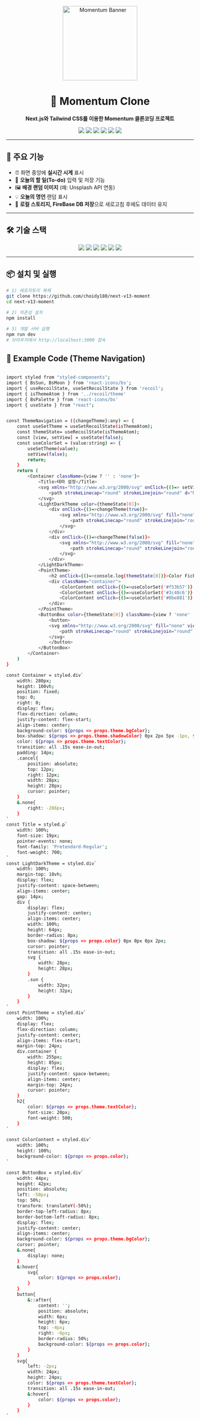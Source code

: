 <!-- BANNER -->
<p align="center">
  <img src="./public/momentum.jpg" alt="Momentum Banner" width="200px" />
</p>

<h1 align="center">🌿 Momentum Clone</h1>
<p align="center">
  <b>Next.js와 Tailwind CSS를 이용한 Momentum 클론코딩 프로젝트</b>
</p>

<!-- BADGES -->
<p align="center">
  <img src="https://img.shields.io/badge/Next.js-000000?style=flat-square&logo=Next.js&logoColor=white"/>
  <img src="https://img.shields.io/badge/React-61DAFB?style=flat-square&logo=React&logoColor=white"/>
  <img src="https://img.shields.io/badge/TypeScript-3178C6?style=flat-square&logo=TypeScript&logoColor=white"/>
  <img src="https://img.shields.io/badge/Tailwind%20CSS-06B6D4?style=flat-square&logo=tailwindcss&logoColor=white"/>
  <img src="https://img.shields.io/badge/Recoil-3578E5?style=flat-square&logo=recoil&logoColor=white"/>
  <img src="https://img.shields.io/badge/Firebase-FFCA28?style=flat-square&logo=firebase&logoColor=white"/>
</p>

---

## 🌈 주요 기능
- ⏰ 화면 중앙에 **실시간 시계** 표시  
- 📝 **오늘의 할 일(To-do)** 입력 및 저장 기능  
- 🖼️ **배경 랜덤 이미지** (예: Unsplash API 연동)  
- 💡 **오늘의 명언** 랜덤 표시  
- 💾 **로컬 스토리지, FireBase DB 저장**으로 새로고침 후에도 데이터 유지  

---

## 🛠 기술 스택
<p align="center">
  <img src="https://img.shields.io/badge/Next.js-000000?style=flat-square&logo=Next.js&logoColor=white"/>
  <img src="https://img.shields.io/badge/React-61DAFB?style=flat-square&logo=React&logoColor=white"/>
  <img src="https://img.shields.io/badge/TypeScript-3178C6?style=flat-square&logo=TypeScript&logoColor=white"/>
  <img src="https://img.shields.io/badge/Tailwind%20CSS-06B6D4?style=flat-square&logo=tailwindcss&logoColor=white"/>
  <img src="https://img.shields.io/badge/Recoil-3578E5?style=flat-square&logo=recoil&logoColor=white"/>
  <img src="https://img.shields.io/badge/Firebase-FFCA28?style=flat-square&logo=firebase&logoColor=white"/>
</p>

---

## 📦 설치 및 실행
```bash
# 1) 레포지토리 복제
git clone https://github.com/choidy180/next-v13-moment
cd next-v13-moment

# 2) 의존성 설치
npm install

# 3) 개발 서버 실행
npm run dev
# 브라우저에서 http://localhost:3000 접속
```

## 📡 Example Code (Theme Navigation)
```bash

import styled from "styled-components";
import { BsSun, BsMoon } from 'react-icons/bs';
import { useRecoilState, useSetRecoilState } from 'recoil';
import { isThemeAtom } from '../recoil/theme'
import { BsPalette } from 'react-icons/bs'
import { useState } from "react";


const ThemeNavigation = ({changeTheme}:any) => {
    const useSetTheme = useSetRecoilState(isThemeAtom);
    const themeState= useRecoilState(isThemeAtom);
    const [view, setView] = useState(false);
    const useColorSet = (value:string) => {
        useSetTheme(value);
        setView(false);
        return;
    }
    return (
        <Container className={view ? '' : 'none'}>
            <Title>테마 설정</Title>
            <svg xmlns="http://www.w3.org/2000/svg" onClick={()=> setView(false)} fill="none" viewBox="0 0 24 24" strokeWidth={1.5} stroke="currentColor" className="cancel">
                <path strokeLinecap="round" strokeLinejoin="round" d="M6 18L18 6M6 6l12 12" />
            </svg>
            <LightDarkTheme color={themeState[0]}>
                <div onClick={()=>changeTheme(true)}>
                    <svg xmlns="http://www.w3.org/2000/svg" fill="none" viewBox="0 0 24 24" strokeWidth={1.5} stroke="currentColor" className="sun">
                        <path strokeLinecap="round" strokeLinejoin="round" d="M12 3v2.25m6.364.386l-1.591 1.591M21 12h-2.25m-.386 6.364l-1.591-1.591M12 18.75V21m-4.773-4.227l-1.591 1.591M5.25 12H3m4.227-4.773L5.636 5.636M15.75 12a3.75 3.75 0 11-7.5 0 3.75 3.75 0 017.5 0z" />
                    </svg>
                </div>
                <div onClick={()=>changeTheme(false)}>
                    <svg xmlns="http://www.w3.org/2000/svg" fill="none" viewBox="0 0 24 24" strokeWidth={1.5} stroke="currentColor" className="moon">
                        <path strokeLinecap="round" strokeLinejoin="round" d="M21.752 15.002A9.718 9.718 0 0118 15.75c-5.385 0-9.75-4.365-9.75-9.75 0-1.33.266-2.597.748-3.752A9.753 9.753 0 003 11.25C3 16.635 7.365 21 12.75 21a9.753 9.753 0 009.002-5.998z" />
                    </svg>
                </div>
            </LightDarkTheme>
            <PointTheme>
                <h2 onClick={()=>console.log(themeState[0])}>Color Ficker</h2>
                <div className="container">
                    <ColorContent onClick={()=>useColorSet('#f53b57')} color={'#f53b57'}/>
                    <ColorContent onClick={()=>useColorSet('#3c40c6')} color={'#3c40c6'}/>
                    <ColorContent onClick={()=>useColorSet('#0be881')} color={'#0be881'}/>
                </div>
            </PointTheme>
            <ButtonBox color={themeState[0]} className={view ? 'none' : ''} onClick={()=> setView((e) => !e)}>
                <button>
                <svg xmlns="http://www.w3.org/2000/svg" fill="none" viewBox="0 0 24 24" strokeWidth={1.5} stroke="currentColor" className="w-6 h-6">
                    <path strokeLinecap="round" strokeLinejoin="round" d="M4.098 19.902a3.75 3.75 0 005.304 0l6.401-6.402M6.75 21A3.75 3.75 0 013 17.25V4.125C3 3.504 3.504 3 4.125 3h5.25c.621 0 1.125.504 1.125 1.125v4.072M6.75 21a3.75 3.75 0 003.75-3.75V8.197M6.75 21h13.125c.621 0 1.125-.504 1.125-1.125v-5.25c0-.621-.504-1.125-1.125-1.125h-4.072M10.5 8.197l2.88-2.88c.438-.439 1.15-.439 1.59 0l3.712 3.713c.44.44.44 1.152 0 1.59l-2.879 2.88M6.75 17.25h.008v.008H6.75v-.008z" />
                </svg>
                </button>
            </ButtonBox>
        </Container>
    )
}

const Container = styled.div`
    width: 280px;
    height: 100vh;
    position: fixed;
    top: 0;
    right: 0;
    display: flex;
    flex-direction: column;
    justify-content: flex-start;
    align-items: center;
    background-color: ${props => props.theme.bgColor};
    box-shadow: ${props => props.theme.shadowColor} 0px 2px 5px -1px, ${props => props.theme.shadowColor} 0px 1px 3px -1px;
    color: ${props => props.theme.textColor};
    transition: all .15s ease-in-out;
    padding: 14px;
    .cancel{
        position: absolute;
        top: 12px;
        right: 12px;
        width: 28px;
        height: 28px;
        cursor: pointer;
    }
    &.none{
        right: -286px;
    }
`
const Title = styled.p`
    width: 100%;
    font-size: 19px;
    pointer-events: none;
    font-family: 'Pretendard-Regular';
    font-weight: 700;
`
const LightDarkTheme = styled.div`
    width: 100%;
    margin-top: 10vh;
    display: flex;
    justify-content: space-between;
    align-items: center;
    gap: 14px;
    div {
        display: flex;
        justify-content: center;
        align-items: center;
        width: 100%;
        height: 64px;
        border-radius: 8px;
        box-shadow: ${props => props.color} 0px 0px 0px 2px;
        cursor: pointer;
        transition: all .15s ease-in-out;
        svg {
            width: 28px;
            height: 28px;
        }
        .sun {
            width: 32px;
            height: 32px;
        }
    }
`
const PointTheme = styled.div`
    width: 100%;
    display: flex;
    flex-direction: column;
    justify-content: center;
    align-items: flex-start;
    margin-top: 24px;
    div.container {
        width: 255px;
        height: 85px;
        display: flex;
        justify-content: space-between;
        align-items: center;
        margin-top: 24px;
        cursor: pointer;
    }
    h2{
        color: ${props => props.theme.textColor};
        font-size: 20px;
        font-weight: 500;
    }
`

const ColorContent = styled.div`
    width: 100%;
    height: 100%;
    background-color: ${props => props.color};
`

const ButtonBox = styled.div`
    width: 44px;
    height: 42px;
    position: absolute;
    left: -50px;
    top: 50%;
    transform: translateY(-50%);
    border-top-left-radius: 8px;
    border-bottom-left-radius: 8px;
    display: flex;
    justify-content: center;
    align-items: center;
    background-color: ${props => props.theme.bgColor};
    cursor: pointer;
    &.none{
        display: none;
    }
    &:hover{
        svg{
            color: ${props => props.color};
        }
    }
    button{
        &::after{
            content: '';
            position: absolute;
            width: 6px;
            height: 6px;
            top: -4px;
            right: -6px;
            border-radius: 50%;
            background-color: ${props => props.color};
        }
    }
    svg{
        left: -2px;
        width: 24px;
        height: 24px;
        color: ${props => props.theme.textColor};
        transition: all .15s ease-in-out;
        &:hover{
            color: ${props => props.color};
        }
    }
`
```
